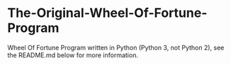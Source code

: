# The-Original-Wheel-Of-Fortune-Program
Wheel Of Fortune Program written in Python (Python 3, not Python 2), see the README.md below for more information.
